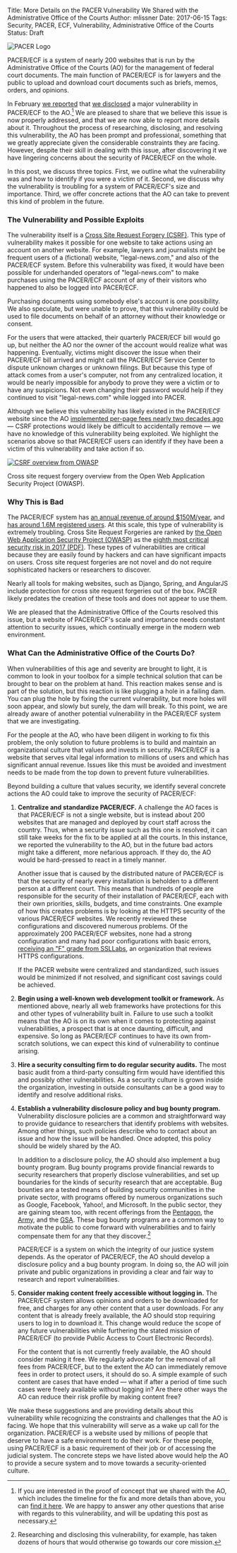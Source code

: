 Title: More Details on the PACER Vulnerability We Shared with the Administrative Office of the Courts
Author: mlissner
Date: 2017-06-15
Tags: Security, PACER, ECF, Vulnerability, Administrative Office of the Courts
Status: Draft

<div class="right-image">
    <img src="{filename}/images/pacer-logo-300w.png"
         alt="PACER Logo"
         class="img-responsive border">
</div>

PACER/ECF is a system of nearly 200 websites that is run by the Administrative Office of the Courts (AO) for the management of federal court documents. The main function of PACER/ECF is for lawyers and the public to upload and download court documents such as briefs, memos, orders, and opinions. 

In February [we reported][vuln] that [we disclosed][poc] a major vulnerability in PACER/ECF to the AO.[^1] We are pleased to share that we believe this issue is now properly addressed, and that we are now able to report more details about it. Throughout the process of researching, disclosing, and resolving this vulnerability, the AO has been prompt and professional, something that we greatly appreciate given the considerable constraints they are facing. However, despite their skill in dealing with this issue, after discovering it we have lingering concerns about the security of PACER/ECF on the whole.

In this post, we discuss three topics. First, we outline what the vulnerability was and how to identify if you were a victim of it. Second, we discuss why the vulnerability is troubling for a system of PACER/ECF's size and importance. Third, we offer concrete actions that the AO can take to prevent this kind of problem in the future.


### The Vulnerability and Possible Exploits

The vulnerability itself is a [Cross Site Request Forgery (CSRF)][owasp-csrf]. This type of vulnerability makes it possible for one website to take actions using an account on another website. For example, lawyers and journalists might be frequent users of a (fictional) website, "legal-news.com," and also of the PACER/ECF system. Before this vulnerability was fixed, it would have been possible for underhanded operators of "legal-news.com" to make purchases using the PACER/ECF account of any of their visitors who happened to also be logged into PACER/ECF. 

Purchasing documents using somebody else's account is one possibility. We also speculate, but were unable to prove, that this vulnerability could be used to file documents on behalf of an attorney without their knowledge or consent.

For the users that were attacked, their quarterly PACER/ECF bill would go up, but neither the AO nor the owner of the account would realize what was happening. Eventually, victims might discover the issue when their PACER/ECF bill arrived and might call the PACER/ECF Service Center to dispute unknown charges or unknown filings. But because this type of attack comes from a user's computer, not from any centralized location, it would be nearly impossible for anybody to prove they were a victim or to have any suspicions. Not even changing their password would help if they continued to visit "legal-news.com" while logged into PACER.  

Although we believe this vulnerability has likely existed in the PACER/ECF website since the AO [implemented per-page fees nearly two decades ago][chron] — CSRF protections would likely be difficult to accidentally remove — we have no knowledge of this vulnerability being exploited. We highlight the scenarios above so that PACER/ECF users can identify if they have been a victim of this vulnerability and take action if so.

<div class="left-image">
    <a href="https://www.owasp.org/index.php/Cross-Site_Request_Forgery_(CSRF)">
        <img src="{filename}/images/csrf-table.png"
             alt="CSRF overview from OWASP"
             class="img-responsive border">
    </a>
    <p class="caption">Cross site request forgery overview from the Open Web Application Security Project (OWASP).</p>
</div>
<div class="clearfix"></div>


### Why This is Bad

The PACER/ECF system has [an annual revenue of around $150M/year][revenue], and [has around 1.6M registered users][user-stats]. At this scale, this type of vulnerability is extremely troubling. Cross Site Request Forgeries are ranked by [the Open Web Application Security Project (OWASP)][owasp] as the [eighth most critical security risk in 2017 (PDF)][owasp-top-10]. These types of vulnerabilities are critical because they are easily found by hackers and can have significant impacts on users. Cross site request forgeries are not novel and do not require sophisticated hackers or researchers to discover.

Nearly all tools for making websites, such as Django, Spring, and AngularJS include protection for cross site request forgeries out of the box. PACER likely predates the creation of these tools and does not appear to use them.

We are pleased that the Administrative Office of the Courts resolved this issue, but a website of PACER/ECF's scale and importance needs constant attention to security issues, which continually emerge in the modern web environment.


### What Can the Administrative Office of the Courts Do?

When vulnerabilities of this age and severity are brought to light, it is common to look in your toolbox for a simple technical solution that can be brought to bear on the problem at hand. This reaction makes sense and is part of the solution, but this reaction is like plugging a hole in a failing dam. You can plug the hole by fixing the current vulnerability, but more holes will soon appear, and slowly but surely, the dam will break. To this point, we are already aware of another potential vulnerability in the PACER/ECF system that we are investigating. 

For the people at the AO, who have been diligent in working to fix this problem, the only solution to future problems is to build and maintain an organizational culture that values and invests in security. PACER/ECF is a website that serves vital legal information to millions of users and which has significant annual revenue. Issues like this must be avoided and investment needs to be made from the top down to prevent future vulnerabilities.

Beyond building a culture that values security, we identify several concrete actions the AO could take to improve the security of PACER/ECF:
 
1. **Centralize and standardize PACER/ECF.** A challenge the AO faces is that PACER/ECF is not a single website, but is instead about 200 websites that are managed and deployed by court staff across the country. Thus, when a security issue such as this one is resolved, it can still take weeks for the fix to be applied at all the courts. In this instance, we reported the vulnerability to the AO, but in the future bad actors might take a different, more nefarious approach. If they do, the AO would be hard-pressed to react in a timely manner. 

    Another issue that is caused by the distributed nature of PACER/ECF is that the security of nearly every installation is beholden to a different person at a different court. This means that hundreds of people are responsible for the security of their installation of PACER/ECF, each with their own priorities, skills, budgets, and time constraints. One example of how this creates problems is by looking at the HTTPS security of the various PACER/ECF websites. We recently reviewed these configurations and discovered numerous problems. Of the approximately 200 PACER/ECF websites, none had a strong configuration and many had poor configurations with basic errors, [receiving an "F" grade from SSLLabs][cand], an organization that reviews HTTPS configurations.
      
    If the PACER website were centralized and standardized, such issues would be minimized if not resolved, and significant cost savings could be achieved.

1. **Begin using a well-known web development toolkit or framework.** As mentioned above, nearly all web frameworks have protections for this and other types of vulnerability built in. Failure to use such a toolkit means that the AO is on its own when it comes to protecting against vulnerabilities, a prospect that is at once daunting, difficult, and expensive. So long as PACER/ECF continues to have its own from-scratch solutions, we can expect this kind of vulnerability to continue arising.

1. **Hire a security consulting firm to do regular security audits.** The most basic audit from a third-party consulting firm would have identified this and possibly other vulnerabilities. As a security culture is grown inside the organization, investing in outside consultants can be a good way to identify and resolve additional risks.

1. **Establish a vulnerability disclosure policy and bug bounty program.** Vulnerability disclosure policies are a common and straightforward way to provide guidance to researchers that identify problems with websites. Among other things, such policies describe who to contact about an issue and how the issue will be handled. Once adopted, this policy should be widely shared by the AO.

    In addition to a disclosure policy, the AO should also implement a bug bounty program. Bug bounty programs provide financial rewards to security researchers that properly disclose vulnerabilities, and set up boundaries for the kinds of security research that are acceptable. Bug bounties are a tested means of building security communities in the private sector, with programs offered by numerous organizations such as Google, Facebook, Yahoo!, and Microsoft. In the public sector, they are gaining steam too, with recent offerings from the [Pentagon][bb-p], the [Army][bb-a], and the [GSA][bb-gsa]. These bug bounty programs are a common way to motivate the public to come forward with vulnerabilities and to fairly compensate them for any that they discover.[^2]

    PACER/ECF is a system on which the integrity of our justice system depends. As the operator of PACER/ECF, the AO should develop a disclosure policy and a bug bounty program. In doing so, the AO will join private and public organizations in providing a clear and fair way to research and report vulnerabilities.

1. **Consider making content freely accessible without logging in.** The PACER/ECF system allows opinions and orders to be downloaded for free, and charges for any other content that a user downloads. For any content that is already freely available, the AO should stop requiring users to log in to download it. This change would reduce the scope of any future vulnerabilities while furthering the stated mission of PACER/ECF (to provide Public Access to Court Electronic Records).

    For the content that is not currently freely available, the AO should consider making it free. We regularly advocate for the removal of all fees from PACER/ECF, but to the extent the AO can immediately remove fees in order to protect users, it should do so. A simple example of such content are cases that have ended — what if after a period of time such cases were freely available without logging in? Are there other ways the AO can reduce their risk profile by making content free?

We make these suggestions and are providing details about this vulnerability while recognizing the constraints and challenges that the AO is facing. We hope that this vulnerability will serve as a wake up call for the organization. PACER/ECF is a website used by millions of people that deserve to have a safe environment to do their work. For these people, using PACER/ECF is a basic requirement of their job or of accessing the judicial system. The concrete steps we have listed above would help the AO to provide a secure system and to move towards a security-oriented culture.


[^1]: If you are interested in the proof of concept that we shared with the AO, which includes the timeline for the fix and more details than above, you can [find it here][poc]. We are happy to answer any other questions that arise with regards to this vulnerability, and will be updating this post as necessary.

[^2]: Researching and disclosing this vulnerability, for example, has taken dozens of hours that would otherwise go towards our core mission.


[user-stats]: {filename}/pdf/179-594-1-PB.pdf
[owasp-csrf]: https://www.owasp.org/index.php/Cross-Site_Request_Forgery_(CSRF)
[owasp]: https://www.owasp.org/
[owasp-top-10]: https://github.com/OWASP/Top10/raw/master/2017/OWASP%20Top%2010%20-%202017%20RC1-English.pdf
[poc]: {filename}/pages/pacer-vulnerability-poc.md
[vuln]: {filename}/pacer-is-vulnerable.md
[revenue]: {filename}/pacer-revenue.md
[bb-p]: https://www.defense.gov/News/News-Releases/News-Release-View/Article/802929/defense-secretary-ash-carter-releases-hack-the-pentagon-results
[bb-a]: https://www.army.mil/article/178473/army_secretary_issues_challenge_with_hack_the_army_program
[bb-gsa]: https://18f.gsa.gov/2017/05/11/the-next-steps-towards-bug-bounty-program-for-technology-transformation-service/
[chron]: {filename}/pacer-fee-history.md
[cand]: https://www.ssllabs.com/ssltest/analyze.html?d=ecf.cand.uscourts.gov
